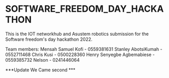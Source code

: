 # SOFTWARE_FREEDOM_DAY_HACKATHON
 This is the IOT networkhub and Asustem robotics submission for the Software freedom's day hackathon  2022.
 
 
 Team members:
 Mensah Samuel Kofi  - 0559381631
 Stanley AbotsiKumah - 0552711468
 Chris Kusi - 0500228360
 Henry Senyegbe Agbemabiese - 0559385732
 Nelson - 0241446064


***Update  We Came second ***
